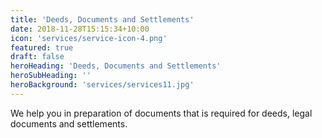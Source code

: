 ```yaml
---
title: 'Deeds, Documents and Settlements'
date: 2018-11-28T15:15:34+10:00
icon: 'services/service-icon-4.png'
featured: true
draft: false
heroHeading: 'Deeds, Documents and Settlements'
heroSubHeading: ''
heroBackground: 'services/services11.jpg'
---
```

We help you in preparation of documents that is required for deeds, legal documents and settlements.
